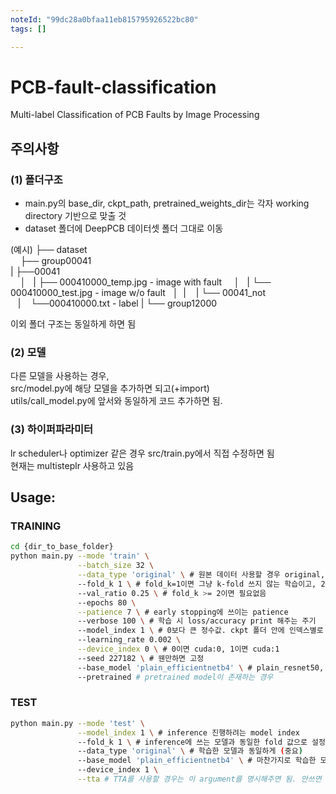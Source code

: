 ```yaml
---
noteId: "99dc28a0bfaa11eb815795926522bc80"
tags: []

---
```

# PCB-fault-classification
Multi-label Classification of PCB Faults by Image Processing

## 주의사항

### (1) 폴더구조
- main.py의 base_dir, ckpt_path, pretrained_weights_dir는 각자 working directory 기반으로 맞출 것
- dataset 폴더에 DeepPCB 데이터셋 폴더 그대로 이동

(예시) 
├── dataset                     
    ├── group00041  
    |   ├──00041                  
    │   |   ├── 000410000_temp.jpg  - image with fault
    │   |   └── 000410000_test.jpg  - image w/o fault
    │   |
    |   └── 00041_not              
    |        └──000410000.txt       - label
    |
    └──  group12000


이외 폴더 구조는 동일하게 하면 됨

### (2) 모델
다른 모델을 사용하는 경우,<br>
src/model.py에 해당 모델을 추가하면 되고(+import)<br>
utils/call_model.py에 앞서와 동일하게 코드 추가하면 됨.<br>

### (3) 하이퍼파라미터
lr scheduler나 optimizer 같은 경우 src/train.py에서 직접 수정하면 됨<br>
현재는 multisteplr 사용하고 있음<br>


## Usage:
### TRAINING
```bash
cd {dir_to_base_folder} 
python main.py --mode 'train' \
               --batch_size 32 \
               --data_type 'original' \ # 원본 데이터 사용할 경우 original, denoised data인 경우 denoised
               --fold_k 1 \ # fold_k=1이면 그냥 k-fold 쓰지 않는 학습이고, 2 이상인 경우 그만큼 fold 나눠서 학습 수행
               --val_ratio 0.25 \ # fold_k >= 2이면 필요없음
               --epochs 80 \
               --patience 7 \ # early stopping에 쓰이는 patience
               --verbose 100 \ # 학습 시 loss/accuracy print 해주는 주기
               --model_index 1 \ # 0보다 큰 정수값. ckpt 폴더 안에 인덱스별로 폴더 생성해서 early stopped checkpoint 저장해줌. 이미 있는 인덱스면 오류
               --learning_rate 0.002 \
               --device_index 0 \ # 0이면 cuda:0, 1이면 cuda:1
               --seed 227182 \ # 웬만하면 고정
               --base_model 'plain_efficientnetb4' \ # plain_resnet50, plain_efficientnetb4, plain_efficientnetb5 ...
               --pretrained # pretrained model이 존재하는 경우
```

### TEST
```bash
python main.py --mode 'test' \
               --model_index 1 \ # inference 진행하려는 model index
               --fold_k 1 \ # inference에 쓰는 모델과 동일한 fold 값으로 설정 (중요) 2이상인 경우 각 fold별 모델로 inference해서 평균함(앙상블)
               --data_type 'original' \ # 학습한 모델과 동일하게 (중요)
               --base_model 'plain_efficientnetb4' \ # 마찬가지로 학습한 모델과 동일하게... 아니면 오류남
               --device_index 1 \
               --tta # TTA를 사용할 경우는 이 argument를 명시해주면 됨. 안쓰면 TTA 안함. 현재는 [0 90 -90]도로 돌린 세개에 대해 예측해서 평균함
```
